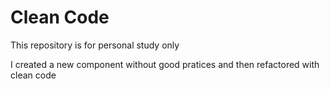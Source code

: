 # Clean Code

This repository is for personal study only

I created a new component without good pratices and then refactored with clean code